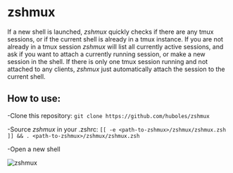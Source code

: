 # zshmux

If a new shell is launched, *zshmux* quickly checks if there are any tmux sessions, or if the current shell is already in a tmux instance.
If you are not already in a tmux session *zshmux* will list all currently active sessions, and ask if you want to attach a currently running session, or make a new session in the shell.
If there is only one tmux session running and not attached to any clients, *zshmux* just automatically attach the session to the current shell.


## How to use:
-Clone this repository: `git clone https://github.com/huboles/zshmux`

-Source *zshmux* in your .zshrc: `[[ -e <path-to-zshmux>/zshmux/zshmux.zsh ]] && . <path-to-zshmux>/zshmux/zshmux.zsh`

-Open a new shell

![zshmux](https://user-images.githubusercontent.com/80217378/192125380-151a4b09-f2ef-4fac-ae34-743cadcc1709.gif)
